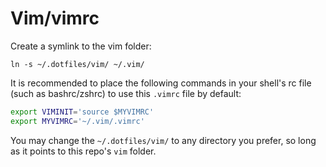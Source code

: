 # Vim/vimrc

Create a symlink to the vim folder:

`ln -s ~/.dotfiles/vim/ ~/.vim/`

It is recommended to place the following commands in your shell's rc file (such as bashrc/zshrc) to use this `.vimrc` file by default:

```sh
export VIMINIT='source $MYVIMRC'
export MYVIMRC='~/.vim/.vimrc'
```

You may change the `~/.dotfiles/vim/` to any directory you prefer, so long as it points to this repo's `vim` folder.
